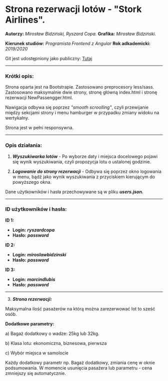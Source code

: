 <h1>Strona rezerwacji lotów - "Stork Airlines".</h1>

**Autorzy:** *Mirosław Bidziński, Ryszard Copa.*
**Grafika:** *Mirosław Bidziński.*

**Kierunek studiów:** *Programista Frontend z Angular*
**Rok adkademicki:** *2019/2020*

Git jest udostępniony jako publiczny: [Tutaj](https://github.com/ryszardcopa/PracaDyplomowWSB2.git)

------------------------------------------

<h3>Krótki opis:</h3>

  Strona oparta jest na Bootstrapie. Zastosowano preprocesory less/sass.
Zastosowano maksymalnie dwie strony, stronę główną index.html i stronę rezerwacji NewPassengger.html.

  Nawigacja odbywa się poprzez *"smooth scroolling"*, czyli przewijanie między sekcjami strony i menu hamburger w przypadku zmiany 
widoku na wertykalny.

Strona jest w pełni responsywna.

------------------------------------------

<h3>Opis działania:</h3>

1. ***Wyszukiwarka lotów*** - Po wyborze daty i miejsca docelowego pojawi się wynik wyszukiwania,
czyli propozycja lotu o ustalonej godzinie.

2. ***Logowanie do strony rezerwacji*** - Odbywa się poprzez okno logowania w menu, 
bądź jako wynik wyszukiwania z przyciskiem kierującym do powyższego okna.

Dane użytkowników i hasła przechowywane są w pliku ***users.json.***

------------------------------------------

<h3>ID użytkowników i hasła:</h3>

**ID 1:**

 - **Login:** ***ryszardcopa***
 - **Hasło:** ***password***

**ID 2:**

 - **Login:** ***miroslawbidzinski***
 - **Hasło:** ***password***

**ID 3:**

 - **Login:** ***marcindlubis***
 - **Hasło:** ***password***

------------------------------------------

  3. ***Strona rezerwacji:***

Maksymalna ilość pasażerów na którą można zarezerwować lot to sześć osób. 

**Dodatkowe parametry:**

  a) Bagaż dodatkowy o wadze: 25kg lub 32kg.
  
  b) Klasa lotu: ekonomiczna, biznesowa, pierwsza
  
  c) Wybór miejsca w samolocie

Każdy dodatkowy parametr np. Bagaż dodatkowy, zmiania cenę w oknie podsumowania.
W momencie usunięcia pasażera lub parametru - cena zmniejszy się automatycznie.


